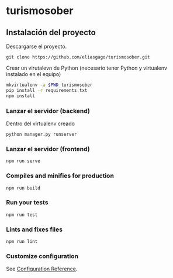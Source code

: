 # turismosober

## Instalación del proyecto
Descargarse el proyecto.
```
git clone https://github.com/eliasgago/turismosober.git
```
Crear un virutalevn de Python (necesario tener Python y virtualenv instalado en el equipo)
```bash
mkvirtualenv -a $PWD turismosober
pip install -r requirements.txt
npm install
```

### Lanzar el servidor (backend)
Dentro del virtualenv creado
```
python manager.py runserver
```

### Lanzar el servidor (frontend)
```
npm run serve
```

### Compiles and minifies for production
```
npm run build
```

### Run your tests
```
npm run test
```

### Lints and fixes files
```
npm run lint
```

### Customize configuration
See [Configuration Reference](https://cli.vuejs.org/config/).
